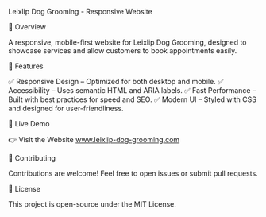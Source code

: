 Leixlip Dog Grooming - Responsive Website

🐶 Overview

A responsive, mobile-first website for Leixlip Dog Grooming, designed to showcase services and allow customers to book appointments easily.

🎨 Features

✅ Responsive Design – Optimized for both desktop and mobile.
✅ Accessibility – Uses semantic HTML and ARIA labels.
✅ Fast Performance – Built with best practices for speed and SEO.
✅ Modern UI – Styled with CSS and designed for user-friendliness.

🚀 Live Demo

👉 Visit the Website www.leixlip-dog-grooming.com

🌟 Contributing

Contributions are welcome! Feel free to open issues or submit pull requests.

📄 License

This project is open-source under the MIT License.
